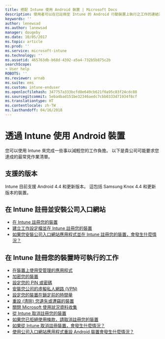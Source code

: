 ```yaml
---
title: 搭配 Intune 使用 Android 裝置 | Microsoft Docs
description: 使用者可以在已註冊至 Intune 的 Android 行動裝置上執行之工作的連結清單
keywords: ''
author: lenewsad
ms.author: lanewsad
manager: dougeby
ms.date: 10/05/2017
ms.topic: article
ms.prod: ''
ms.service: microsoft-intune
ms.technology: ''
ms.assetid: 465763db-b68d-4392-a5a4-732b5b875c2b
searchScope:
- User help
ROBOTS: ''
ms.reviewer: arnab
ms.suite: ems
ms.custom: intune-enduser
ms.openlocfilehash: 347757a333bcfd8e649cb621f0a95c83f24cdc88
ms.sourcegitcommit: 5eba4bad151be32346aedc7cbb0333d71934f8cf
ms.translationtype: HT
ms.contentlocale: zh-TW
ms.lasthandoff: 04/16/2018
---
```

# <a name="using-your-android-device-with-intune"></a>透過 Intune 使用 Android 裝置

您可以使用 Intune 來完成一些事以減輕您的工作負擔。 以下是貴公司可能要求您達成的最常見作業清單。

## <a name="supported-versions"></a>支援的版本

Intune 目前支援 Android 4.4 和更新版本。 這包括 Samsung Knox 4.4 和更新版本的裝置。

## <a name="enrolling-into-intune-and-installing-the-company-portal"></a>在 Intune 註冊並安裝公司入口網站

- [在 Intune 註冊您的裝置](enroll-your-device-in-Intune-android.md)
- [建立工作設定檔並在 Intune 註冊您的裝置](create-a-work-profile-and-enroll-your-device-in-intune-android.md)
- [如果您安裝公司入口網站應用程式並在 Intune 註冊您的裝置，會發生什麼情況？](what-happens-if-you-install-the-company-portal-app-and-enroll-your-device-in-intune-android.md)

## <a name="things-you-can-do-when-your-device-is-enrolled-in-intune"></a>在 Intune 註冊您的裝置時可執行的工作

- [在裝置上使用受管理的應用程式](use-managed-apps-on-your-device-android.md)
- [加密您的裝置](encrypt-your-device-android.md)
- [設定您的 PIN 或密碼](set-your-pin-or-password-android.md)
- [安裝您公司的虛擬私人網路 (VPN)](install-your-companys-virtual-private-network-VPN-android.md)
- [設定您的裝置在鎖定前的時間量](set-the-amount-of-time-before-your-device-is-locked-android.md)
  <!--- [Reset (erase) your lost or stolen device](reset-erase-your-lost-or-stolen-device-android.md)-->
- [重設 (清除) 您遺失或遭竊的裝置](reset-erase-your-device-cpwebsite.md)
- [關閉 Microsoft 使用狀況資料收集](turn-off-microsoft-usage-data-collection-android.md)
- [從 Intune 取消註冊您的裝置](unenroll-your-device-from-intune-android.md)
- [如果您已拒絕使用條款，請取消註冊您的裝置](unenroll-your-device-from-intune-if-you-declined-terms-of-use-android.md)
- [如果從 Intune 取消註冊裝置，會發生什麼情況？](what-happens-if-you-unenroll-your-device-from-intune-android.md)
- [使用公司入口網站應用程式重設 Android 裝置會發生什麼情況？](what-happens-if-you-reset-your-device-using-the-company-portal-android.md)
  <!--- - [What is the Rights Management sharing app?](what-is-the-rms-sharing-app-android.md) --->
